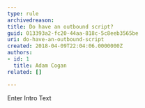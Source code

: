 ```yaml
---
type: rule
archivedreason: 
title: Do have an outbound script?
guid: 013393a2-fc20-44aa-818c-5c8eeb3565be
uri: do-have-an-outbound-script
created: 2018-04-09T22:04:06.0000000Z
authors:
- id: 1
  title: Adam Cogan
related: []

---
```



Enter Intro Text
<br><excerpt class='endintro'></excerpt><br>



